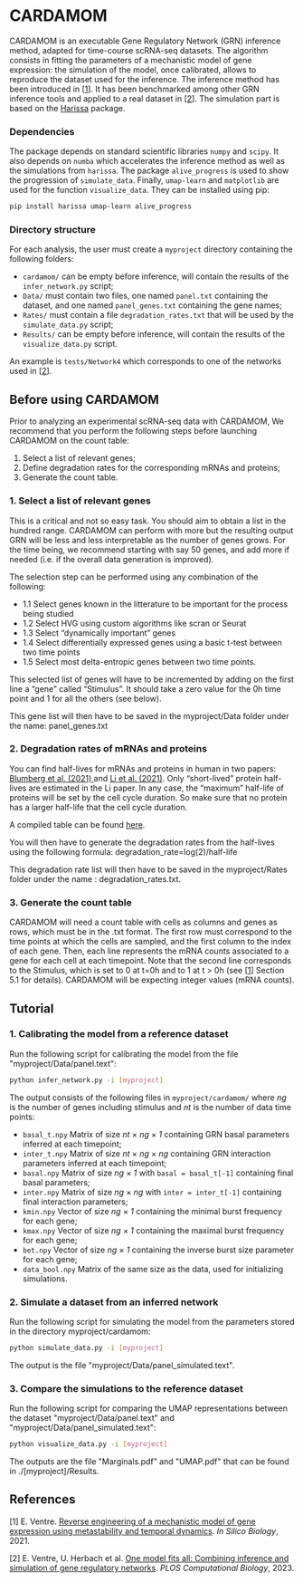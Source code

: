 # CARDAMOM

CARDAMOM is an executable Gene Regulatory Network (GRN) inference method, adapted for time-course scRNA-seq datasets. The algorithm consists in fitting the parameters of a mechanistic model of gene expression: the simulation of the model, once calibrated, allows to reproduce the dataset used for the inference. The inference method has been introduced in [[1](#Ventre2021)]. It has been benchmarked among other GRN inference tools and applied to a real dataset in [[2](#Ventre2023)]. The simulation part is based on the [Harissa](https://github.com/ulysseherbach/harissa) package.

### Dependencies

The package depends on standard scientific libraries `numpy` and `scipy`. It also depends on `numba` which accelerates the inference method as well as the simulations from `harissa`. The package `alive_progress` is used to show the progression of `simulate_data`. Finally, `umap-learn` and `matplotlib` are used for the function `visualize_data`. They can be installed using pip:

```bash
pip install harissa umap-learn alive_progress
```

### Directory structure

For each analysis, the user must create a `myproject` directory containing the following folders:

- `cardamom/` can be empty before inference, will contain the results of the `infer_network.py` script;
- `Data/` must contain two files, one named `panel.txt` containing the dataset, and one named `panel_genes.txt` containing the gene names;
- `Rates/` must contain a file `degradation_rates.txt` that will be used by the `simulate_data.py` script;
- `Results/` can be empty before inference, will contain the results of the `visualize_data.py` script.

An example is `tests/Network4` which corresponds to one of the networks used in [[2](#Ventre2023)].

## Before using CARDAMOM

Prior to analyzing an experimental scRNA-seq data with CARDAMOM, We recommend that you perform the following steps before launching CARDAMOM on the count table:

1.	Select a list of relevant genes;
2.	Define degradation rates for the corresponding mRNAs and proteins;
3.	Generate the count table.

### 1. Select a list of relevant genes

This is a critical and not so easy task. You should aim to obtain a list in the hundred range. CARDAMOM can perform with more but the resulting output GRN will be less and less interpretable as the number of genes grows. For the time being, we recommend starting with say 50 genes, and add more if needed (i.e. if the overall data generation is improved).

The selection step can be performed using any combination of the following:

- 1.1 Select genes known in the litterature to be important for the process being studied
- 1.2 Select HVG using custom algorithms like scran or Seurat
- 1.3 Select “dynamically important” genes
- 1.4 Select differentially expressed genes using a basic t-test between two time points
- 1.5 Select most delta-entropic genes between two time points.

This selected list of genes will have to be incremented by adding on the first line a “gene” called “Stimulus”. It should take a zero value for the 0h time point and 1 for all the others (see below). 

This gene list will then have to be saved in the myproject/Data folder under the name: panel_genes.txt

### 2. Degradation rates of mRNAs and proteins

You can find half-lives for mRNAs and proteins in human in two papers: [Blumberg et al. (2021) ](https://doi.org/10.1186/s12915-021-00949-x) and [Li et al. (2021)](https://doi.org/10.1016/j.molcel.2021.09.015). Only “short-lived” protein half-lives are estimated in the Li paper. In any case, the “maximum” half-life of proteins will be set by the cell cycle duration. So make sure that no protein has a larger half-life that the cell cycle duration.

A compiled table can be found [here](https://osf.io/4hqt9/?view_only=23288f5b09274a858cc32009c5a0fe78).

You will then have to generate the degradation rates from the half-lives using the following formula: degradation_rate=log(2)/half-life

This degradation rate list will then have to be saved in the myproject/Rates folder under the name : degradation_rates.txt.

### 3. Generate the count table

CARDAMOM will need a count table with cells as columns and genes as rows, which must be in the .txt format. The first row must correspond to the time points at which the cells are sampled, and the first column to the index of each gene. Then, each line represents the mRNA counts associated to a gene for each cell at each timepoint. Note that the second line corresponds to the Stimulus, which is set to 0 at t=0h and to 1 at t > 0h (see [[1](#Ventre2021)] Section 5.1 for details). CARDAMOM will be expecting integer values (mRNA counts).


## Tutorial

### 1. Calibrating the model from a reference dataset

Run the following script for calibrating the model from the file "myproject/Data/panel.text":

```bash
python infer_network.py -i [myproject]
```

The output consists of the following files in `myproject/cardamom/` where *ng* is the number of genes including stimulus and *nt* is the number of data time points:

- `basal_t.npy` Matrix of size *nt* × *ng* × *1* containing GRN basal parameters inferred at each timepoint;
- `inter_t.npy` Matrix of size *nt* × *ng* × *ng* containing GRN interaction parameters inferred at each timepoint;
- `basal.npy` Matrix of size *ng* × *1* with `basal = basal_t[-1]` containing final basal parameters;
- `inter.npy` Matrix of size *ng* × *ng* with `inter = inter_t[-1]` containing final interaction parameters;
- `kmin.npy` Vector of size *ng* × *1* containing the minimal burst frequency for each gene;
- `kmax.npy` Vector of size *ng* × *1* containing the maximal burst frequency for each gene;
- `bet.npy` Vector of size *ng* × *1* containing the inverse burst size parameter for each gene;
- `data_bool.npy` Matrix of the same size as the data, used for initializing simulations.
 
### 2. Simulate a dataset from an inferred network

Run the following script for simulating the model from the parameters stored in the directory myproject/cardamom:

```bash
python simulate_data.py -i [myproject]
```

The output is the file "myproject/Data/panel_simulated.text".

### 3. Compare the simulations to the reference dataset

Run the following script for comparing the UMAP representations between the dataset "myproject/Data/panel.text" and "myproject/Data/panel_simulated.text":

```bash
python visualize_data.py -i [myproject]
```

The outputs are the file "Marginals.pdf" and "UMAP.pdf" that can be found in ./[myproject]/Results.


## References

<a name="Ventre2021"></a>[1] E. Ventre. [Reverse engineering of a mechanistic model of gene expression using metastability and temporal dynamics](https://content.iospress.com/articles/in-silico-biology/isb210226). *In Silico Biology*, 2021.

<a name="Ventre2023"></a>[2] E. Ventre, U. Herbach et al. [One model fits all: Combining inference and simulation of gene regulatory networks](https://doi.org/10.1371/journal.pcbi.1010962). *PLOS Computational Biology*, 2023.